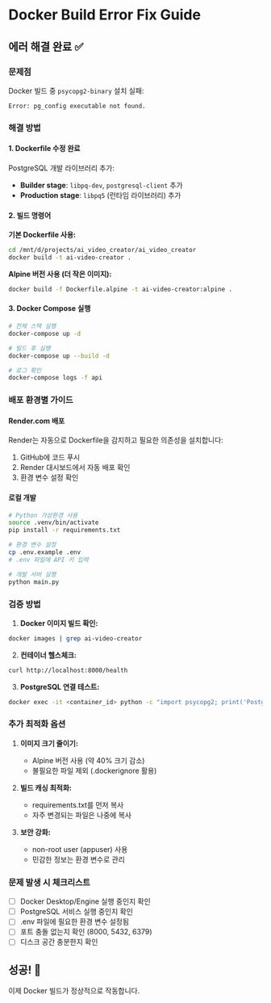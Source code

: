 # Docker Build Error Fix Guide

## 에러 해결 완료 ✅

### 문제점
Docker 빌드 중 `psycopg2-binary` 설치 실패:
```
Error: pg_config executable not found.
```

### 해결 방법

#### 1. Dockerfile 수정 완료
PostgreSQL 개발 라이브러리 추가:
- **Builder stage**: `libpq-dev`, `postgresql-client` 추가
- **Production stage**: `libpq5` (런타임 라이브러리) 추가

#### 2. 빌드 명령어

**기본 Dockerfile 사용:**
```bash
cd /mnt/d/projects/ai_video_creator/ai_video_creator
docker build -t ai-video-creator .
```

**Alpine 버전 사용 (더 작은 이미지):**
```bash
docker build -f Dockerfile.alpine -t ai-video-creator:alpine .
```

#### 3. Docker Compose 실행
```bash
# 전체 스택 실행
docker-compose up -d

# 빌드 후 실행
docker-compose up --build -d

# 로그 확인
docker-compose logs -f api
```

### 배포 환경별 가이드

#### Render.com 배포
Render는 자동으로 Dockerfile을 감지하고 필요한 의존성을 설치합니다:
1. GitHub에 코드 푸시
2. Render 대시보드에서 자동 배포 확인
3. 환경 변수 설정 확인

#### 로컬 개발
```bash
# Python 가상환경 사용
source .venv/bin/activate
pip install -r requirements.txt

# 환경 변수 설정
cp .env.example .env
# .env 파일에 API 키 입력

# 개발 서버 실행
python main.py
```

### 검증 방법

1. **Docker 이미지 빌드 확인:**
```bash
docker images | grep ai-video-creator
```

2. **컨테이너 헬스체크:**
```bash
curl http://localhost:8000/health
```

3. **PostgreSQL 연결 테스트:**
```bash
docker exec -it <container_id> python -c "import psycopg2; print('PostgreSQL 연결 성공')"
```

### 추가 최적화 옵션

1. **이미지 크기 줄이기:**
   - Alpine 버전 사용 (약 40% 크기 감소)
   - 불필요한 파일 제외 (.dockerignore 활용)

2. **빌드 캐싱 최적화:**
   - requirements.txt를 먼저 복사
   - 자주 변경되는 파일은 나중에 복사

3. **보안 강화:**
   - non-root user (appuser) 사용
   - 민감한 정보는 환경 변수로 관리

### 문제 발생 시 체크리스트

- [ ] Docker Desktop/Engine 실행 중인지 확인
- [ ] PostgreSQL 서비스 실행 중인지 확인
- [ ] .env 파일에 필요한 환경 변수 설정됨
- [ ] 포트 충돌 없는지 확인 (8000, 5432, 6379)
- [ ] 디스크 공간 충분한지 확인

## 성공! 🎉
이제 Docker 빌드가 정상적으로 작동합니다.